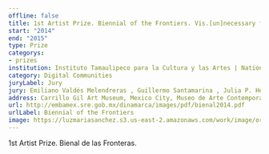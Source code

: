 ```yaml
---
offline: false
title: 1st Artist Prize. Biennial of the Frontiers. Vis.[un]necessary force_1.
start: "2014"
end: "2015"
type: Prize
categorys:
- prizes
institution: Instituto Tamaulipeco para la Cultura y las Artes | National Department of Culture | Carrillo Gil Art Museum.
category: Digital Communities
juryLabel: Jury
jury: Emiliano Valdés Melendreras , Guillermo Santamarina , Julia P. Herzberg , Leonor Amarante , María del Carmen Aguirre Treviño.
address: Carrillo Gil Art Museum, Mexico City, Museo de Arte Contemporáneo de Tamaulipas MACT. Matamoros, Mexico.
url: http://embamex.sre.gob.mx/dinamarca/images/pdf/bienal2014.pdf
urlLabel: Biennial of the Frontiers
image: https://luzmariasanchez.s3.us-east-2.amazonaws.com/work/image/original/bdlf_lg.png
---
```


1st Artist Prize. Bienal de las Fronteras.

